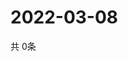 # 2022-03-08
  共 0条

  <!-- BEGIN -->
  <!-- 最后更新时间Tue Mar 08 2022 05:04:15 GMT+0000 (Coordinated Universal Time) -->
  
  <!-- END -->
  
  